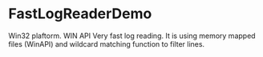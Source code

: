 # FastLogReaderDemo

Win32 plaftorm. WIN API
Very fast log reading. It is using memory mapped files (WinAPI) and wildcard matching function to filter lines. 
